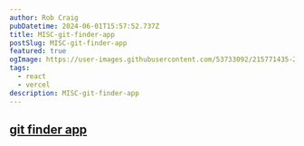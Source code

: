```yaml
---
author: Rob Craig
pubDatetime: 2024-06-01T15:57:52.737Z
title: MISC-git-finder-app
postSlug: MISC-git-finder-app
featured: true
ogImage: https://user-images.githubusercontent.com/53733092/215771435-25408246-2309-4f8b-a781-1f3d93bdf0ec.png
tags:
  - react
  - vercel
description: MISC-git-finder-app
---
```



## <a href="https://github-finder-f0rjnn3as-heidlessstillwaters-projects.vercel.app/" target="_blank">git finder app</a>

